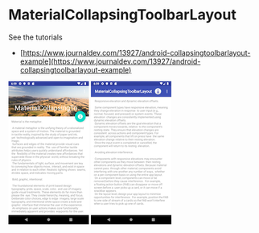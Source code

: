 # MaterialCollapsingToolbarLayout

See the tutorials 

 * [https://www.journaldev.com/13927/android-collapsingtoolbarlayout-example](https://www.journaldev.com/13927/android-collapsingtoolbarlayout-example)

![](./art/result01.png)
![](./art/result02.png)


